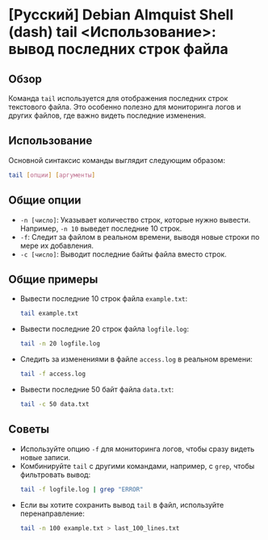 # [Русский] Debian Almquist Shell (dash) tail <Использование>: вывод последних строк файла

## Обзор
Команда `tail` используется для отображения последних строк текстового файла. Это особенно полезно для мониторинга логов и других файлов, где важно видеть последние изменения.

## Использование
Основной синтаксис команды выглядит следующим образом:

```bash
tail [опции] [аргументы]
```

## Общие опции
- `-n [число]`: Указывает количество строк, которые нужно вывести. Например, `-n 10` выведет последние 10 строк.
- `-f`: Следит за файлом в реальном времени, выводя новые строки по мере их добавления.
- `-c [число]`: Выводит последние байты файла вместо строк.

## Общие примеры
- Вывести последние 10 строк файла `example.txt`:
  ```bash
  tail example.txt
  ```

- Вывести последние 20 строк файла `logfile.log`:
  ```bash
  tail -n 20 logfile.log
  ```

- Следить за изменениями в файле `access.log` в реальном времени:
  ```bash
  tail -f access.log
  ```

- Вывести последние 50 байт файла `data.txt`:
  ```bash
  tail -c 50 data.txt
  ```

## Советы
- Используйте опцию `-f` для мониторинга логов, чтобы сразу видеть новые записи.
- Комбинируйте `tail` с другими командами, например, с `grep`, чтобы фильтровать вывод:
  ```bash
  tail -f logfile.log | grep "ERROR"
  ```
- Если вы хотите сохранить вывод `tail` в файл, используйте перенаправление:
  ```bash
  tail -n 100 example.txt > last_100_lines.txt
  ```